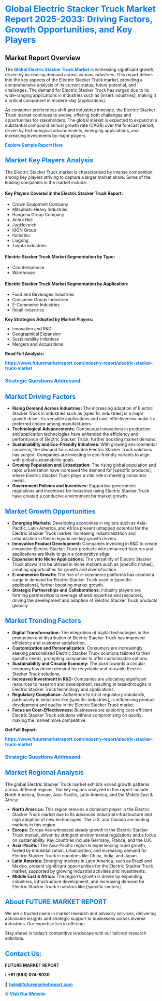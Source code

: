 <h1 style="color: #007BFF;">Global Electric Stacker Truck Market Report 2025-2033: Driving Factors, Growth Opportunities, and Key Players</h1>

<section id="overview">
<h2>Market Report Overview</h2>
<p>The <a href="https://www.futuremarketreport.com/industry-report/electric-stacker-truck-market" style="color: #007BFF; text-decoration: none;"><strong>Global Electric Stacker Truck Market</strong></a> is witnessing significant growth, driven by increasing demand across various industries. This report delves into the key aspects of the Electric Stacker Truck market, providing a comprehensive analysis of its current status, future potential, and challenges. The demand for Electric Stacker Truck has surged due to its wide-ranging applications in industries such as [insert industries], making it a critical component in modern-day [applications].</p>
<p>As consumer preferences shift and industries innovate, the Electric Stacker Truck market continues to evolve, offering both challenges and opportunities for stakeholders. The global market is expected to expand at a substantial compound annual growth rate (CAGR) over the forecast period, driven by technological advancements, emerging applications, and increasing investments by major players.</p>
</section>

<section id="overview">
<p><a href="https://www.futuremarketreport.com/request-sample/reportId=64266" style="color: #007BFF; text-decoration: none;"><strong>Explore Sample Report Here</strong></a></p>
</section>

<section id="key-players">
<h2 style="color: #007BFF;">Market Key Players Analysis</h2>
<p>The Electric Stacker Truck market is characterized by intense competition among key players striving to capture a larger market share. Some of the leading companies in the market include:</p>
<h4>Key Players Covered in the Electric Stacker Truck Report:</h4>
<ul><li>Crown Equipment Company</li><li>Mitsubishi Heavy Industries</li><li>Hangcha Group Company</li><li>Anhui Heli</li><li>JugHeinrich</li><li>KION Group</li><li>Komatsu</li><li>Liugong</li><li>Toyota industries</li></ul>
<h4>Electric Stacker Truck Market Segmentation by Type:</h4>
<ul><li>Counterbalance</li><li>Warehouse</li></ul>

<h4>Electric Stacker Truck Market Segmentation by Application:</h4>
<ul><li>Food and Beverages Industries</li><li>Consumer Goods Industries</li><li>E-Commerce Industries</li><li>Retail Industries</li></ul>
<p><strong>Key Strategies Adopted by Market Players:</strong></p>
<ul>
<li>Innovation and R&D</li>
<li>Geographical Expansion</li>
<li>Sustainability Initiatives</li>
<li>Mergers and Acquisitions</li>
</ul>
</section>

<section>
<p><strong>Read Full Analysis: </strong></p><a href="https://www.futuremarketreport.com/industry-report/electric-stacker-truck-market" style="color: #007BFF; text-decoration: none;"><strong>https://www.futuremarketreport.com/industry-report/electric-stacker-truck-market</strong></a>
<h3 style="color: #007BFF;">Strategic Questions Addressed:</h3>
</section>

<section id="driving-factors">
<h2 style="color: #007BFF;">Market Driving Factors</h2>
<ul>
<li><strong>Rising Demand Across Industries:</strong> The increasing adoption of Electric Stacker Truck in industries such as [specific industries] is a major growth driver. Its versatile applications and cost-effectiveness make it a preferred choice among manufacturers.</li>
<li><strong>Technological Advancements:</strong> Continuous innovations in production and application technologies have enhanced the efficiency and performance of Electric Stacker Truck, further boosting market demand.</li>
<li><strong>Sustainability and Eco-Friendly Initiatives:</strong> With growing environmental concerns, the demand for sustainable Electric Stacker Truck solutions has surged. Companies are investing in eco-friendly variants to align with global sustainability goals.</li>
<li><strong>Growing Population and Urbanization:</strong> The rising global population and rapid urbanization have increased the demand for [specific products], where Electric Stacker Truck plays a vital role in meeting consumer needs.</li>
<li><strong>Government Policies and Incentives:</strong> Supportive government regulations and incentives for industries using Electric Stacker Truck have created a conducive environment for market growth.</li>
</ul>
</section>

<section id="growth-opportunities">
<h2 style="color: #007BFF;">Market Growth Opportunities</h2>
<ul>
<li><strong>Emerging Markets:</strong> Developing economies in regions such as Asia-Pacific, Latin America, and Africa present untapped potential for the Electric Stacker Truck market. Increasing industrialization and urbanization in these regions are key growth drivers.</li>
<li><strong>Innovative Product Development:</strong> Companies investing in R&D to create innovative Electric Stacker Truck products with enhanced features and applications are likely to gain a competitive edge.</li>
<li><strong>Expansion into Niche Applications:</strong> The versatility of Electric Stacker Truck allows it to be utilized in niche markets such as [specific niches], creating opportunities for growth and diversification.</li>
<li><strong>E-commerce Growth:</strong> The rise of e-commerce platforms has created a surge in demand for Electric Stacker Truck used in [specific applications], further boosting market growth.</li>
<li><strong>Strategic Partnerships and Collaborations:</strong> Industry players are forming partnerships to leverage shared expertise and resources, driving the development and adoption of Electric Stacker Truck products globally.</li>
</ul>
</section>

<section id="trending-factors">
<h2 style="color: #007BFF;">Market Trending Factors</h2>
<ul>
<li><strong>Digital Transformation:</strong> The integration of digital technologies in the production and distribution of Electric Stacker Truck has improved efficiency and customer satisfaction.</li>
<li><strong>Customization and Personalization:</strong> Consumers are increasingly seeking personalized Electric Stacker Truck solutions tailored to their specific needs, prompting companies to offer customizable options.</li>
<li><strong>Sustainability and Circular Economy:</strong> The push towards a circular economy has driven demand for recyclable and reusable Electric Stacker Truck solutions.</li>
<li><strong>Increased Investment in R&D:</strong> Companies are allocating significant resources to research and development, resulting in breakthroughs in Electric Stacker Truck technology and applications.</li>
<li><strong>Regulatory Compliance:</strong> Adherence to strict regulatory standards, particularly in industries like [specific industries], is influencing product development and quality in the Electric Stacker Truck market.</li>
<li><strong>Focus on Cost-Effectiveness:</strong> Businesses are exploring cost-efficient Electric Stacker Truck solutions without compromising on quality, making the market more competitive.</li>
</ul>
</section>

<section>
<p><strong>Get Full Report: </strong></p><a href="https://www.futuremarketreport.com/industry-report/electric-stacker-truck-market" style="color: #007BFF; text-decoration: none;"><strong>https://www.futuremarketreport.com/industry-report/electric-stacker-truck-market</strong></a>
<h3 style="color: #007BFF;">Strategic Questions Addressed:</h3>
</section>


<section id="regional-analysis">
<h2 style="color: #007BFF;">Market Regional Analysis</h2>
<p>The global Electric Stacker Truck market exhibits varied growth patterns across different regions. The key regions analyzed in this report include North America, Europe, Asia-Pacific, Latin America, and the Middle East & Africa:</p>
<ul>
<li><strong>North America:</strong> This region remains a dominant player in the Electric Stacker Truck market due to its advanced industrial infrastructure and high adoption of new technologies. The U.S. and Canada are leading markets in this region.</li>
<li><strong>Europe:</strong> Europe has witnessed steady growth in the Electric Stacker Truck market, driven by stringent environmental regulations and a focus on sustainability. Key countries include Germany, France, and the U.K.</li>
<li><strong>Asia-Pacific:</strong> The Asia-Pacific region is experiencing rapid growth, fueled by industrialization, urbanization, and increasing demand for Electric Stacker Truck in countries like China, India, and Japan.</li>
<li><strong>Latin America:</strong> Emerging markets in Latin America, such as Brazil and Mexico, present significant opportunities for the Electric Stacker Truck market, supported by growing industrial activities and investments.</li>
<li><strong>Middle East & Africa:</strong> The region’s growth is driven by expanding industries, infrastructure development, and increasing demand for Electric Stacker Truck in sectors like [specific sectors].</li>
</ul>
</section>

<footer>
<h2 style="color: #007BFF;">About FUTURE MARKET REPORT</h2>
<p>We are a trusted name in market research and advisory services, delivering actionable insights and strategic support to businesses across diverse industries. Our expertise lies in offering:</p>

<p>Stay ahead in today’s competitive landscape with our tailored research solutions.</p>

<h2 style="color: #007BFF;">Contact Us:</h2>
<p><strong>FUTURE MARKET REPORT</strong></p>
<p>📞 <strong>+91 (883) 074-8030</strong></p>
<p>📧 <strong><a href="mailto:help@futuremarketreport.com" style="color: #007BFF;">help@futuremarketreport.com</a></strong></p>
<p>🌐 <strong><a href="https://www.futuremarketreport.com/" style="color: #007BFF;">Visit Our Website</a></strong></p>
</footer>
